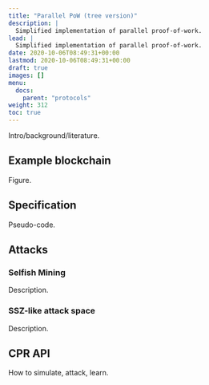 ```yaml
---
title: "Parallel PoW (tree version)"
description: |
  Simplified implementation of parallel proof-of-work.
lead: |
  Simplified implementation of parallel proof-of-work.
date: 2020-10-06T08:49:31+00:00
lastmod: 2020-10-06T08:49:31+00:00
draft: true
images: []
menu:
  docs:
    parent: "protocols"
weight: 312
toc: true
---
```


Intro/background/literature.

## Example blockchain

Figure.

## Specification

Pseudo-code.

## Attacks

### Selfish Mining

Description.

### SSZ-like attack space

Description.

## CPR API

How to simulate, attack, learn.
